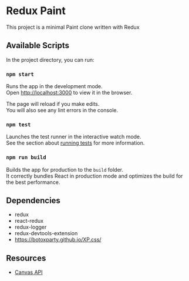 # Redux Paint

This project is a minimal Paint clone written with Redux

## Available Scripts

In the project directory, you can run:

### `npm start`

Runs the app in the development mode.\
Open [http://localhost:3000](http://localhost:3000) to view it in the browser.

The page will reload if you make edits.\
You will also see any lint errors in the console.

### `npm test`

Launches the test runner in the interactive watch mode.\
See the section about [running tests](https://facebook.github.io/create-react-app/docs/running-tests) for more information.

### `npm run build`

Builds the app for production to the `build` folder.\
It correctly bundles React in production mode and optimizes the build for the best performance.

## Dependencies

- redux
- react-redux
- redux-logger
- redux-devtools-extension
- https://botoxparty.github.io/XP.css/

## Resources

- [Canvas API](https://developer.mozilla.org/en-US/docs/Web/API/Canvas_API)
